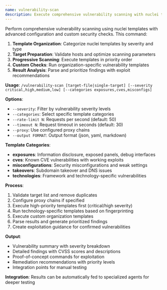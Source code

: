 ```yaml
---
name: vulnerability-scan
description: Execute comprehensive vulnerability scanning with nuclei templates and custom security checks
---
```


Perform comprehensive vulnerability scanning using nuclei templates with advanced configuration and custom security checks. This command:

1. **Template Organization**: Categorize nuclei templates by severity and type
2. **Target Preparation**: Validate hosts and optimize scanning parameters
3. **Progressive Scanning**: Execute templates in priority order
4. **Custom Checks**: Run organization-specific vulnerability templates
5. **Result Analysis**: Parse and prioritize findings with exploit recommendations

**Usage**: `/vulnerability-scan [target-file|single-target] [--severity critical,high,medium,low] [--categories exposures,cves,misconfigs]`

**Options**:
- `--severity`: Filter by vulnerability severity levels
- `--categories`: Select specific template categories
- `--rate-limit N`: Requests per second (default: 50)
- `--timeout N`: Request timeout in seconds (default: 30)
- `--proxy`: Use configured proxy chains
- `--output FORMAT`: Output format (json, yaml, markdown)

**Template Categories**:
- **exposures**: Information disclosure, exposed panels, debug interfaces
- **cves**: Known CVE vulnerabilities with working exploits
- **misconfigurations**: Security misconfigurations and weak settings
- **takeovers**: Subdomain takeover and DNS issues
- **technologies**: Framework and technology-specific vulnerabilities

**Process**:
1. Validate target list and remove duplicates
2. Configure proxy chains if specified
3. Execute high-priority templates first (critical/high severity)
4. Run technology-specific templates based on fingerprinting
5. Execute custom organization templates
6. Parse results and generate prioritized findings
7. Create exploitation guidance for confirmed vulnerabilities

**Output**:
- Vulnerability summary with severity breakdown
- Detailed findings with CVSS scores and descriptions
- Proof-of-concept commands for exploitation
- Remediation recommendations with priority levels
- Integration points for manual testing

**Integration**: Results can be automatically fed to specialized agents for deeper testing